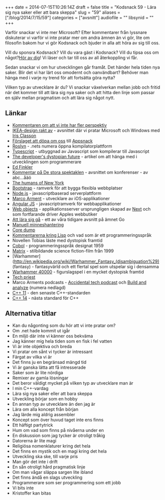 +++
date = 2014-07-15T10:26:14Z
draft = false
title = "Kodsnack 59 - Lära sig nya saker eller att bara skeppa"
slug = "59"
aliases = ["/blog/2014/7/15/59"]
categories = ["avsnitt"]
audiofile = ""
libsynid = ""
+++

Varför snackar vi inte mer Microsoft? Efter kommentarer från lyssnare diskuterar vi varför vi inte pratar mer om andra ämnen än vi gör, lite om filosofin bakom hur vi gör Kodsnack och bjuder in alla att höra av sig till oss.

Vill du sponsra Kodsnack? Vill du vara gäst i Kodsnack? Vill du tipsa oss om något?[Hör av dig](mailto:info@kodsnack.se)! Vi läser och tar till oss av all återkoppling vi får.

Sedan snackar vi om hur utvecklingen går framåt. Det händer hela tiden nya saker. Blir det vi har lärt oss omodernt och oanvändbart? Behöver man hänga med i varje ny trend för att fortsätta göra nytta?

Vilken typ av utvecklare är du? Vi snackar växelverkan mellan jobb och fritid när det kommer till att lära sig nya saker och att hitta den linje som passar en själv mellan pragmatism och att lära sig något nytt.

## Länkar ##
* [Kommentaren om att vi inte har fler perspektiv](http://www.idg.se/2.1085/1.568296/kodsnack--wwdc-i-backspegeln?articleRenderMode=listpostings#comment-1463335794)
* [IKEA-design rakt av](http://kodsnack.se/17/) - avsnittet där vi pratar Microsoft och Windows med [Iris Classon](http://irisclasson.com)
* [Förslaget att döpa om oss](http://www.idg.se/2.1085/1.568296/kodsnack--wwdc-i-backspegeln?articleRenderMode=listpostings#comment-1463350727) till  [Appsnack](http://appsnack.se)
* [Roslyn](https://roslyn.codeplex.com) - .nets numera öppna kompilatorplattform
* [Typescript](http://www.typescriptlang.org) - utbyggnad av Javascript som kompilerar till Javascript
* [The developer's dystopian future](https://the-pastry-box-project.net/ed-finkler/2014-july-6) - artikel om att hänga med i utvecklingen som programmerare
* [Ed Finkler](https://the-pastry-box-project.net/baker/ed-finkler)
* [Kommentar på De stora spektaklen](http://techworld.idg.se/2.2524/1.566128/kodsnack--vad-ar-en-konferens-vard?articleRenderMode=listpostings#comment-1439149591) - avsnittet om konferenser - av abc…åäö
* [The humans of New York](https://www.facebook.com/humansofnewyork)
* [Bootstrap](http://getbootstrap.com) - ramverk för att bygga flexibla webbplatser
* [Node.js](http://getbootstrap.com) - javascriptbaserad serverplattform
* [Marco Arment](http://www.marco.org) - utvecklare av iOS-applikationer
* [Angular JS](https://angularjs.org) - javascriptramverk för webbapplikationer
* [Web objects](http://en.wikipedia.org/wiki/WebObjects) - applikationsserver ursprungligen skapad av [Next](http://en.wikipedia.org/wiki/NeXT) och som fortfarande driver Apples webbutiker
* [Att lära sig gå](http://kodsnack.se/29/) - ett av våra tidigare avsnitt på ämnet Go
* [Manuell minneshantering](http://en.wikipedia.org/wiki/Manual_memory_management)
* [Core dump](http://en.wikipedia.org/wiki/Core_dump)
* [Kommentarerna kring Lisp](http://techworld.idg.se/2.2524/1.567252/kodsnack--lisp-i-alla-programmeringssprak?articleRenderMode=listpostings) och vad som är ett programmeringsspråk
* Novellen Tobias läste med dystopisk framtid
* [Cobol](http://en.wikipedia.org/wiki/Cobol) - programmeringsspråk designat 1959
* [Matrix](http://en.wikipedia.org/wiki/The_matrix) - stilbildande science fiction-film från 1999
* [Warhammer](http://en.wikipedia.org/wiki/Warhammer_Fantasy_(disambiguation%29) (fantasy) - fantasyvärld och ett flertal spel som utspelar sig i densamma
* [Warhammer 40000](http://en.wikipedia.org/wiki/Warhammer_40,000) - figurslagspel i en mycket dystopisk framtid
* [Tech priest](http://warhammer40k.wikia.com/wiki/Tech-priest)
* Marco Arments podcasts - [Accidental tech podcast](http://atp.fm) och [Build and analyze](http://5by5.tv/buildanalyze) (numera nedlagd)
* [C++ 11](http://en.wikipedia.org/wiki/C%2B%2B11) - den senaste C++-standarden
* [C++ 14](http://en.wikipedia.org/wiki/C%2B%2B14) - nästa standard för C++

## Alternativa titlar ##
* Kan du någonting som du hör att vi inte pratar om?
* Om .net hade kommit ut igår
* En miljö där inte vi känner oss bekväma
* Jag känner mig hela tiden som en fisk i fel vatten
* Vi är inte objektiva och breda
* Vi pratar om sånt vi tycker är intressant
* Färgat av vilka vi är
* Det finns ju en begränsad mängd tid
* Vi är ganska lätta att få intresserade
* Saker som är lite nördiga
* Remixer av gamla lösningar
* Det beror väldigt mycket på vilken typ av utvecklare man är
* I min C++-vardag
* Lära sig nya saker eller att bara skeppa
* Utveckling börjar som en hobby
* En annan typ av utvecklare än den jag är
* Lära om alla koncept från början
* Jag lärde mig aldrig assembler
* Koncept som över huvud taget inte ens finns
* Ett häftigt partytrick
* Hum om vad som finns på nivåerna under en
* En diskussion som jag tycker är otroligt tråkig
* Datorerna är lite magi
* Religiösa nomenklaturer kring det hela
* Det finns en mystik och en magi kring det hela
* Utveckling ska ske, till varje pris
* Man gör det inte i drift
* En sån otroligt hård pragmatisk linje
* Om man vågar släppa sargen lite ibland
* Det finns ändå en slags utveckling
* Programmerare som ser programmering som ett jobb
* Vi bits inte
* Kristoffer kan bitas